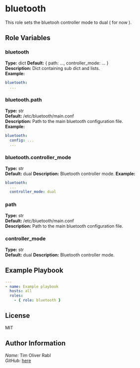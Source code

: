 bluetooth
=========

This role sets the bluetooh controller mode to dual ( for now ).

Role Variables
--------------

### bluetooth

**Type:** dict
**Default:** { path: ..., controller_mode: ... }  
**Description:** Dict containing sub dict and lists.  
**Example:**  

```yaml
bluetooth:
  ...
```

### bluetooth.path

**Type:** str  
**Default:** /etc/bluetooth/main.conf  
**Description:** Path to the main bluetooth configuration file.  
**Example:**  

```yaml
bluetooth:
  config: ...
  ...
```

### bluetooth.controller_mode

**Type:** str  
**Default:** dual
**Description:** Bluetooth controller mode.
**Example:**  

```yaml
bluetooth:
  ...
  controller_mode: dual
```


### path

**Type:** str  
**Default:** /etc/bluetooth/main.conf  
**Description:** Path to the main bluetooth configuration file.  

### controller_mode

**Type:** str  
**Default:** dual
**Description:** Bluetooth controller mode.



Example Playbook
----------------

```yaml
---
- name: Example playbook
  hosts: all
  roles: 
    - { role: bluetooth }
```

License
-------

MIT

Author Information
------------------

*Name:* Tim Oliver Rabl  
*GitHub:* [here](https://github.com/timrabl)